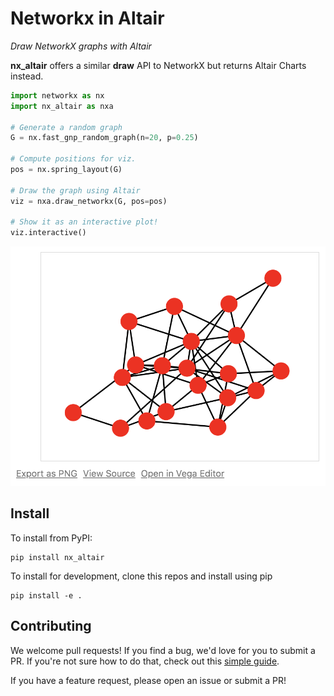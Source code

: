 # Networkx in Altair

*Draw NetworkX graphs with Altair*

**nx_altair** offers a similar **draw** API to NetworkX but returns Altair Charts instead.


```python
import networkx as nx
import nx_altair as nxa

# Generate a random graph
G = nx.fast_gnp_random_graph(n=20, p=0.25)

# Compute positions for viz.
pos = nx.spring_layout(G)

# Draw the graph using Altair
viz = nxa.draw_networkx(G, pos=pos)

# Show it as an interactive plot!
viz.interactive()
```

![Altair networkx](docs/_img/readme.png)


## Install

To install from PyPI:

```
pip install nx_altair
```

To install for development, clone this repos and install using pip
```
pip install -e .
```

## Contributing

We welcome pull requests! If you find a bug, we'd love for you to submit a PR. If you're not sure how to do that, check out this [simple guide](https://github.com/Zsailer/guide-to-working-as-team-on-github).

If you have a feature request, please open an issue or submit a PR!
